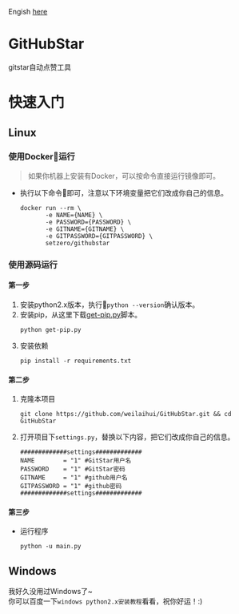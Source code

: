 Engish [here](README.md)
# GitHubStar
gitstar自动点赞工具
# 快速入门
## Linux
### 使用Docker运行
> 如果你机器上安装有Docker，可以按命令直接运行镜像即可。
- 执行以下命令即可，注意以下环境变量把它们改成你自己的信息。
    ```
    docker run --rm \
           -e NAME={NAME} \
           -e PASSWORD={PASSWORD} \
           -e GITNAME={GITNAME} \
           -e GITPASSWORD={GITPASSWORD} \
           setzero/githubstar
    ```

### 使用源码运行
#### 第一步
1. 安装python2.x版本，执行`python --version`确认版本。
1. 安装pip，从这里下载[get-pip.py](https://bootstrap.pypa.io/get-pip.py)脚本。
    ```
    python get-pip.py
    ```
1. 安装依赖
    ```
    pip install -r requirements.txt
    ```

#### 第二步
1. 克隆本项目
    ```
    git clone https://github.com/weilaihui/GitHubStar.git && cd GitHubStar
    ```
1. 打开项目下`settings.py`，替换以下内容，把它们改成你自己的信息。  
    ```
    #############settings#############
    NAME		= "1" #GitStar用户名
    PASSWORD	= "1" #GitStar密码
    GITNAME		= "1" #github用户名
    GITPASSWORD	= "1" #github密码
    #############settings#############
    ```
#### 第三步
- 运行程序
    ```
    python -u main.py
    ```  

## Windows
我好久没用过Windows了~    
你可以百度一下```windows python2.x安装教程```看看，祝你好运！:)
